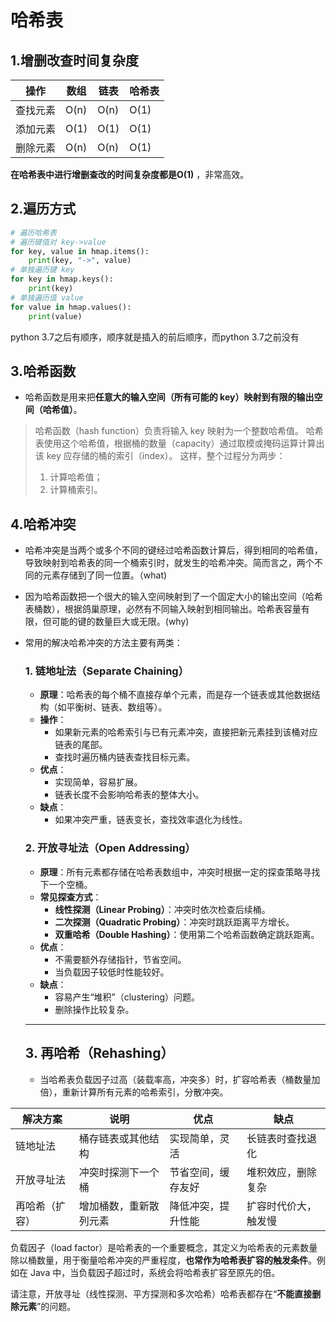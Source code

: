 # 哈希表

## 1.增删改查时间复杂度

| 操作     | 数组 | 链表 | 哈希表 |
| -------- | ---- | ---- | ------ |
| 查找元素 | O(n) | O(n) | O(1)   |
| 添加元素 | O(1) | O(1) | O(1)   |
| 删除元素 | O(n) | O(n) | O(1)   |

**在哈希表中进行增删查改的时间复杂度都是O(1)** ，非常高效。

## 2.遍历方式

```python
# 遍历哈希表
# 遍历键值对 key->value
for key, value in hmap.items():
    print(key, "->", value)
# 单独遍历键 key
for key in hmap.keys():
    print(key)
# 单独遍历值 value
for value in hmap.values():
    print(value)
```

python 3.7之后有顺序，顺序就是插入的前后顺序，而python 3.7之前没有

## 3.哈希函数

- 哈希函数是用来把**任意大的输入空间（所有可能的 key）映射到有限的输出空间（哈希值）**。

> 哈希函数（hash function）负责将输入 key 映射为一个整数哈希值。
>  哈希表使用这个哈希值，根据桶的数量（capacity）通过取模或掩码运算计算出该 key 应存储的桶的索引（index）。
>  这样，整个过程分为两步：
>
> 1. 计算哈希值；
> 2. 计算桶索引。

## 4.哈希冲突

- 哈希冲突是当两个或多个不同的键经过哈希函数计算后，得到相同的哈希值，导致映射到哈希表的同一个桶索引时，就发生的哈希冲突。简而言之，两个不同的元素存储到了同一位置。（what)
- 因为哈希函数把一个很大的输入空间映射到了一个固定大小的输出空间（哈希表桶数），根据鸽巢原理，必然有不同输入映射到相同输出。哈希表容量有限，但可能的键的数量巨大或无限。(why)
- 常用的解决哈希冲突的方法主要有两类：

  ### 1. **链地址法（Separate Chaining）**

  - **原理**：哈希表的每个桶不直接存单个元素，而是存一个链表或其他数据结构（如平衡树、链表、数组等）。
  - **操作**：
    - 如果新元素的哈希索引与已有元素冲突，直接把新元素挂到该桶对应链表的尾部。
    - 查找时遍历桶内链表查找目标元素。
  - **优点**：
    - 实现简单，容易扩展。
    - 链表长度不会影响哈希表的整体大小。
  - **缺点**：
    - 如果冲突严重，链表变长，查找效率退化为线性。

  ### 2. **开放寻址法（Open Addressing）**

  - **原理**：所有元素都存储在哈希表数组中，冲突时根据一定的探查策略寻找下一个空桶。
  - **常见探查方式**：
    - **线性探测（Linear Probing）**：冲突时依次检查后续桶。
    - **二次探测（Quadratic Probing）**：冲突时跳跃距离平方增长。
    - **双重哈希（Double Hashing）**：使用第二个哈希函数确定跳跃距离。
  - **优点**：
    - 不需要额外存储指针，节省空间。
    - 当负载因子较低时性能较好。
  - **缺点**：
    - 容易产生“堆积”（clustering）问题。
    - 删除操作比较复杂。

  ------

  ## 3. **再哈希（Rehashing）**

  - 当哈希表负载因子过高（装载率高，冲突多）时，扩容哈希表（桶数量加倍），重新计算所有元素的哈希索引，分散冲突。

  

| 解决方案       | 说明                   | 优点               | 缺点                 |
| -------------- | ---------------------- | ------------------ | -------------------- |
| 链地址法       | 桶存链表或其他结构     | 实现简单，灵活     | 长链表时查找退化     |
| 开放寻址法     | 冲突时探测下一个桶     | 节省空间，缓存友好 | 堆积效应，删除复杂   |
| 再哈希（扩容） | 增加桶数，重新散列元素 | 降低冲突，提升性能 | 扩容时代价大，触发慢 |

负载因子（load factor）是哈希表的一个重要概念，其定义为哈希表的元素数量除以桶数量，用于衡量哈希冲突的严重程度，**也常作为哈希表扩容的触发条件**。例如在 Java 中，当负载因子超过时，系统会将哈希表扩容至原先的倍。

请注意，开放寻址（线性探测、平方探测和多次哈希）哈希表都存在“**不能直接删除元素**”的问题。

